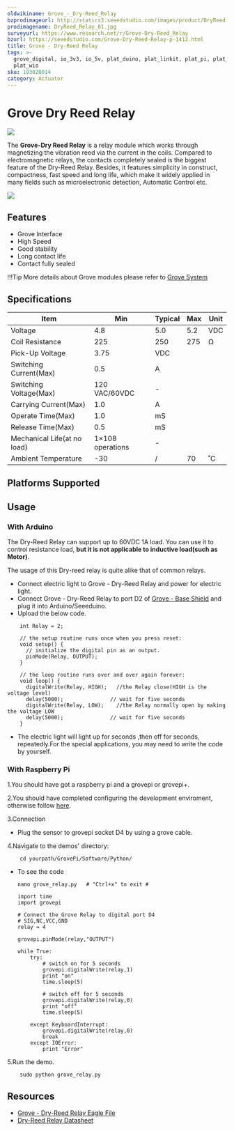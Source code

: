 ```yaml
---
oldwikiname: Grove_-_Dry-Reed_Relay
bzprodimageurl: http://statics3.seeedstudio.com/images/product/DryReed Relay.jpg
prodimagename: DryReed_Relay_01.jpg
surveyurl: https://www.research.net/r/Grove-Dry-Reed_Relay
bzurl: https://seeedstudio.com/Grove-Dry-Reed-Relay-p-1412.html
title: Grove - Dry-Reed Relay
tags: >-
  grove_digital, io_3v3, io_5v, plat_duino, plat_linkit, plat_pi, plat_bbg,
  plat_wio
sku: 103020014
category: Actuator
---
```


# Grove Dry Reed Relay

![](https://raw.githubusercontent.com/SeeedDocument/Grove-Dry-Reed\_Relay/master/img/DryReed\_Relay\_01.jpg)

The **Grove-Dry Reed Relay** is a relay module which works through magnetizing the vibration reed via the current in the coils. Compared to electromagnetic relays, the contacts completely sealed is the biggest feature of the Dry-Reed Relay. Besides, it features simplicity in construct, compactness, fast speed and long life, which make it widely applied in many fields such as microelectronic detection, Automatic Control etc.

[![](https://raw.githubusercontent.com/SeeedDocument/common/master/Get\_One\_Now\_Banner.png)](http://www.seeedstudio.com/Grove-Dry-Reed-Relay-p-1412.html)

## Features

* Grove Interface
* High Speed
* Good stability
* Long contact life
* Contact fully sealed

!!!Tip More details about Grove modules please refer to [Grove System](http://wiki.seeed.cc/Grove\_System/)

## Specifications

|  Item                        |  Min              |  Typical |  Max |  Unit |
| ---------------------------- | ----------------- | -------- | ---- | ----- |
|  Voltage                     |  4.8              |  5.0     |  5.2 |  VDC  |
|  Coil Resistance             |  225              |  250     |  275 |  Ω    |
|  Pick-Up Voltage             |  3.75             |  VDC     |      |       |
|  Switching Current(Max)      |  0.5              |  A       |      |       |
|  Switching Voltage(Max)      |  120 VAC/60VDC    |  -       |      |       |
|  Carrying Current(Max)       |  1.0              |  A       |      |       |
|  Operate Time(Max)           |  1.0              |  mS      |      |       |
|  Release Time(Max)           |  0.5              |  mS      |      |       |
|  Mechanical Life(at no load) |  1×108 operations |  -       |      |       |
|  Ambient Temperature         |  -30              |  /       |  70  |  ˚C   |

## Platforms Supported

## Usage

### With Arduino

The Dry-Reed Relay can support up to 60VDC 1A load. You can use it to control resistance load, **but it is not applicable to inductive load(such as Motor)**.

The usage of this Dry-reed relay is quite alike that of common relays.

* Connect electric light to Grove - Dry-Reed Relay and power for electric light.
* Connect Grove - Dry-Reed Relay to port D2 of [Grove - Base Shield](https://app.gitbook.com/Base\_Shield\_V2) and plug it into Arduino/Seeeduino.
* Upload the below code.

```
    int Relay = 2;

    // the setup routine runs once when you press reset:
    void setup() {                
      // initialize the digital pin as an output.
      pinMode(Relay, OUTPUT);     
    }

    // the loop routine runs over and over again forever:
    void loop() {
      digitalWrite(Relay, HIGH);   //the Relay close(HIGH is the voltage level)
      delay(5000);               // wait for five seconds
      digitalWrite(Relay, LOW);    //the Relay normally open by making the voltage LOW
      delay(5000);               // wait for five seconds
    }
```

* The electric light will light up for seconds ,then off for seconds, repeatedly.For the special applications, you may need to write the code by yourself.

### With Raspberry Pi

1.You should have got a raspberry pi and a grovepi or grovepi+.

2.You should have completed configuring the development enviroment, otherwise follow [here](https://app.gitbook.com/GrovePiPlus).

3.Connection

* Plug the sensor to grovepi socket D4 by using a grove cable.

4.Navigate to the demos' directory:

```
    cd yourpath/GrovePi/Software/Python/
```

*   To see the code

    ```
    nano grove_relay.py   # "Ctrl+x" to exit #
    ```

    ```
    import time
    import grovepi

    # Connect the Grove Relay to digital port D4
    # SIG,NC,VCC,GND
    relay = 4

    grovepi.pinMode(relay,"OUTPUT")

    while True:
        try:
            # switch on for 5 seconds
            grovepi.digitalWrite(relay,1)
            print "on"
            time.sleep(5)

            # switch off for 5 seconds
            grovepi.digitalWrite(relay,0)
            print "off"
            time.sleep(5)

        except KeyboardInterrupt:
            grovepi.digitalWrite(relay,0)
            break
        except IOError:
            print "Error"
    ```

5.Run the demo.

```
    sudo python grove_relay.py
```

## Resources

* [Grove - Dry-Reed Relay Eagle File](https://raw.githubusercontent.com/SeeedDocument/Grove-Dry-Reed\_Relay/master/res/Grove-Dry-Reed\_Relay\_Eagle\_File.zip)
* [Dry-Reed Relay Datasheet](https://raw.githubusercontent.com/SeeedDocument/Grove-Dry-Reed\_Relay/master/res/Dry-Reed\_Relay\_Datasheet.pdf)
